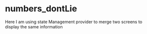 # numbers_dontLie
Here I am using state Management provider to merge two screens to display the same information
